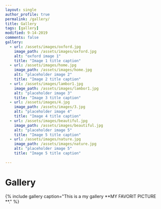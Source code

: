 ```yaml
---
layout: single
author_profile: true
permalink: /gallery/
title: Gallery
tags: [gallery]
modified: 9-14-2019
comments: false
gallery:
  - url: /assets/images/oxford.jpg
    image_path: /assets/images/oxford.jpg
    alt: "oxford image 1"
    title: "Image 1 title caption"
  - url: /assets/images/home.jpg
    image_path: /assets/images/home.jpg
    alt: "placeholder image 2"
    title: "Image 2 title caption"
  - url: /assets/images/lambor1.jpg
    image_path: /assets/images/lambor1.jpg
    alt: "placeholder image 3"
    title: "Image 3 title caption"  
  - url: /assets/images/4.jpg
    image_path: /assets/images/3.jpg
    alt: "placeholder image 4"
    title: "Image 4 title caption"
  - url: /assets/images/beautiful.jpg
    image_path: /assets/images/beautiful.jpg
    alt: "placeholder image 5"
    title: "Image 5 title caption"   
  - url: /assets/images/nature.jpg 
    image_path: /assets/images/nature.jpg
    alt: "placeholder image 5"
    title: "Image 5 title caption"    
    
---
```

<!-- <h1>Music</h1>

![alt text]({{amirrezavishteh.github.io}}/assets/images/music.jpg "Welcome")

<h2>Everything I wanted</h2>
<br>
<audio controls>
    <source src= "../assets/music2.mp3" type="audio/mp3">
</audio>
<br>
<h2> Levitating</h2>
<br>
<audio controls>
    <source src= "../assets/music3.mp3" type="audio/mp3">
</audio>
<br>

<h2>Studio Killers</h2>
<br>
<audio controls>
    <source src= "../assets/music.mp3" type="audio/mp3">
</audio>
<br> -->
<h1>Gallery</h1> 

{% include gallery caption="This is a my gallery  **MY FAVORIT PICTURE **." %}


